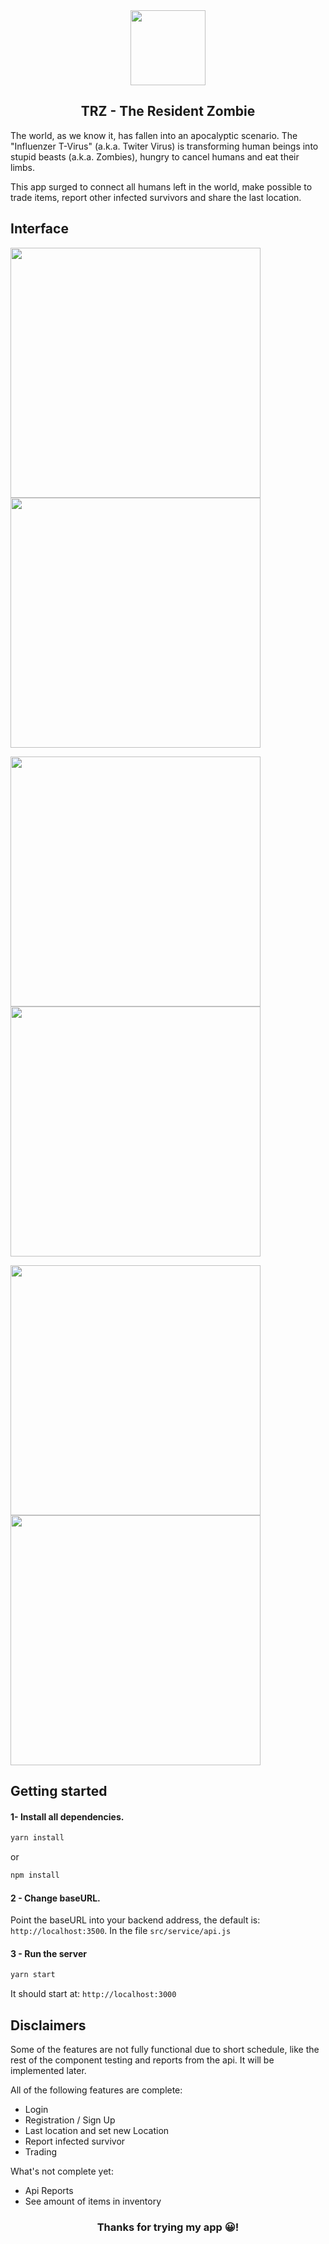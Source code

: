 <div align="center">
<img src="https://user-images.githubusercontent.com/57734796/88271705-f2045480-ccad-11ea-9805-3bf7fe51e45b.png" width="120" />
<h2>TRZ - The Resident Zombie</h2>
</div>

The world, as we know it, has fallen into an apocalyptic scenario. The "Influenzer T-Virus" (a.k.a. Twiter Virus) is transforming human beings into stupid beasts (a.k.a. Zombies), hungry to cancel humans and eat their limbs.

This app surged to connect all humans left in the world, make possible to trade items, report other infected survivors and share the last location.

## Interface

<p>
  <img src="https://user-images.githubusercontent.com/57734796/88271881-398ae080-ccae-11ea-8e05-d72fdb551efc.png" width="400" />
  <img src="https://user-images.githubusercontent.com/57734796/88271833-2bd55b00-ccae-11ea-9d40-87f14811cb3c.png" width="400" /> 
</p>

<p>
  <img src="https://user-images.githubusercontent.com/57734796/88271911-47d8fc80-ccae-11ea-9050-394ea2a53883.png" width="400" />
  <img src="https://user-images.githubusercontent.com/57734796/88271945-58897280-ccae-11ea-83e5-7c4b6273a4b4.png" width="400" /> 
</p>

<p>
  <img src="https://user-images.githubusercontent.com/57734796/88271979-63dc9e00-ccae-11ea-8912-ebae6ebe5f5a.png" width="400" />
  <img src="https://user-images.githubusercontent.com/57734796/88272032-75be4100-ccae-11ea-86b2-94e70c58f7ce.png" width="400" /> 
</p>

## Getting started

#### 1- Install all dependencies.

```bash
yarn install
```

or

```bash
npm install
```

#### 2 - Change baseURL.

Point the baseURL into your backend address, the default is: `http://localhost:3500`. In the file `src/service/api.js`

#### 3 - Run the server

```bash
yarn start
```

It should start at: `http://localhost:3000`

## Disclaimers

Some of the features are not fully functional due to short schedule, like the rest of the component testing and reports from the api. It will be implemented later.

All of the following features are complete:

-   Login
-   Registration / Sign Up
-   Last location and set new Location
-   Report infected survivor
-   Trading

What's not complete yet:

-   Api Reports
-   See amount of items in inventory

<div align="center">
<h3>Thanks for trying my app 😀!</h3>
</div>
